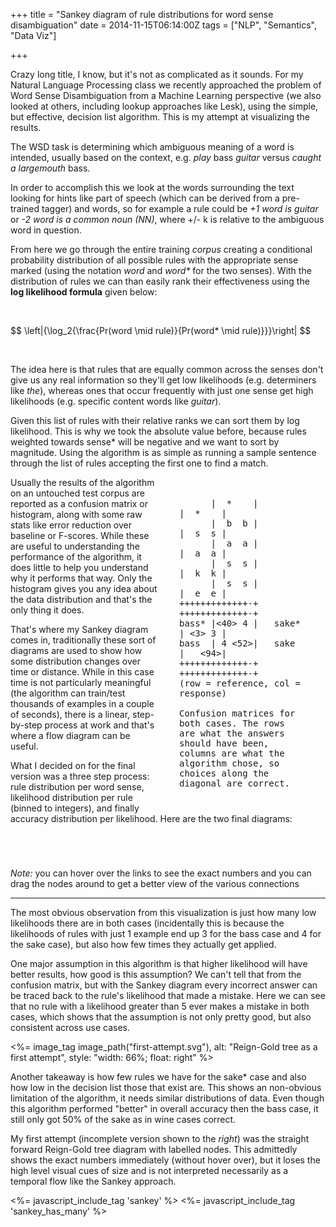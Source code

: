 +++
title = "Sankey diagram of rule distributions for word sense disambiguation"
date = 2014-11-15T06:14:00Z
tags = ["NLP", "Semantics", "Data Viz"]

+++

Crazy long title, I know, but it's not as complicated as it sounds. For my Natural Language Processing class we recently approached the problem of Word Sense Disambiguation from a Machine Learning perspective (we also looked at others, including lookup approaches like Lesk), using the simple, but effective, decision list algorithm. This is my attempt at visualizing the results.

The WSD task is determining which ambiguous meaning of a word is intended, usually based on the context, e.g. <em>play </em>bass<em> guitar</em> versus <em>caught a largemouth </em>bass.

In order to accomplish this we look at the words surrounding the text looking for hints like part of speech (which can be derived from a pre-trained tagger) and words, so for example a rule could be <em>+1 word is guitar</em> or <em>-2 word is a common noun (NN)</em>, where +/- k is relative to the ambiguous word in question.

From here we go through the entire training <em>corpus</em> creating a conditional probability distribution of all possible rules with the appropriate sense marked (using the notation <em>word</em> and <em>word*</em> for the two senses). With the distribution of rules we can than easily rank their effectiveness using the <strong>log likelihood formula</strong> given below:

<br/>
<p>
  $$
    \left|{\log_2{\frac{Pr(word \mid rule)}{Pr(word* \mid rule)}}}\right|
  $$
</p>
<br/>

The idea here is that rules that are equally common across the senses don't give us any real information so they'll get low likelihoods (e.g. determiners like *the*), whereas ones that occur frequently with just one sense get high likelihoods (e.g. specific content words like *guitar*).

Given this list of rules with their relative ranks we can sort them by log likelihood. This is why we took the absolute value before, because rules weighted towards sense\* will be negative and we want to sort by magnitude. Using the algorithm is as simple as running a sample sentence through the list of rules accepting the first one to find a match.

<pre class="figure">
      |  *    |         |  *    |
      |  b  b |         |  s  s |
      |  a  a |         |  a  a |
      |  s  s |         |  k  k |
      |  s  s |         |  e  e |
+++++++++++++-+   +++++++++++++-+
bass* |<40> 4 |   sake* | <3> 3 |
bass  | 4 <52>|   sake  |   <94>|
+++++++++++++-+   +++++++++++++-+
(row = reference, col = response)

Confusion matrices for both cases. The rows are what the answers should have been, columns are what the algorithm chose, so choices along the diagonal are correct.
</pre>

Usually the results of the algorithm on an untouched test corpus are reported as a confusion matrix or histogram, along with some raw stats like error reduction over baseline or F-scores. While these are useful to understanding the performance of the algorithm, it does little to help you understand why it performs that way. Only the histogram gives you any idea about the data distribution and that's the only thing it does.

That's where my Sankey diagram comes in, traditionally these sort of diagrams are used to show how some distribution changes over time or distance. While in this case time is not particularly meaningful (the algorithm can train/test thousands of examples in a couple of seconds), there is a linear, step-by-step process at work and that's where a flow diagram can be useful.

What I decided on for the final version was a three step process: rule distribution per word sense, likelihood distribution per rule (binned to integers), and finally accuracy distribution per likelihood. Here are the two final diagrams:

<div id="bass" class="chart">
</div>

<div id="sake" class="chart">
</div>

*Note:* you can hover over the links to see the exact numbers and you can drag the nodes around to get a better view of the various connections
<hr>

The most obvious observation from this visualization is just how many low likelihoods there are in both cases (incidentally this is because the likelihoods of rules with just 1 example end up 3 for the bass case and 4 for the sake case), but also how few times they actually get applied.

One major assumption in this algorithm is that higher likelihood will have better results, how good is this assumption? We can't tell that from the confusion matrix, but with the Sankey diagram every incorrect answer can be traced back to the rule's likelihood that made a mistake. Here we can see that no rule with a likelihood greater than 5 ever makes a mistake in both cases, which shows that the assumption is not only pretty good, but also consistent across use cases.

<%= image_tag image_path("first-attempt.svg"), alt: "Reign-Gold tree as a first attempt", style: "width: 66%; float: right" %>

Another takeaway is how few rules we have for the sake\* case and also how low in the decision list those that exist are. This shows an non-obvious limitation of the algorithm, it needs similar distributions of data. Even though this algorithm performed "better" in overall accuracy then the bass case, it still only got 50% of the sake as in wine cases correct.

My first attempt (incomplete version shown to the *right*) was the straight forward Reign-Gold tree diagram with labelled nodes. This admittedly shows the exact numbers immediately (without hover over), but it loses the high level visual cues of size and is not interpreted necessarily as a temporal flow like the Sankey approach.


<style>

.figure {
  width: 33%;
  min-width: 200px;
  margin: 20px;
  float: right;
  padding: 1em !important;
  white-space: pre-wrap;
  white-space: -moz-pre-wrap;
  white-space: -pre-wrap;
  white-space: -o-pre-wrap;
  word-wrap: break-word;
}

text {
  font-size: 11px;
  pointer-events: none;
}

.group path {
  stroke: #000;
}

path.chord {
  stroke-width: 0;
  fill-opacity: 1;
}

.chart {
  margin: 5em 0;
}

.node rect {
  cursor: move;
  fill-opacity: 1;
  shape-rendering: crispEdges;
  stroke-opacity: 0;
}

.node text {
  pointer-events: none;
  text-shadow: 0 1px 0 #fff, 1px 0 0 #fff, 0 0 1px #fff;
  font-size: 14px;
  font-family: "Merriweather", sans-serif;
}

.link {
  stroke-opacity: 0.4;
  fill-opacity: 0;
}

.link:hover {
  stroke-opacity: 1;
  fill-opacity: 0;
}

</style>
<script src="http://d3js.org/d3.v3.min.js" charset="utf-8"></script>
<script src="http://d3js.org/colorbrewer.v1.min.js"></script>
<!--The D3 plugin for Sankey diagrams-->
<%= javascript_include_tag 'sankey' %>
<%= javascript_include_tag 'sankey_has_many' %>
<!-- Render nice latex formulas -->
<script type="text/javascript" src="http://cdn.mathjax.org/mathjax/latest/MathJax.js?config=TeX-AMS-MML_HTMLorMML"> </script>

<script type="text/javascript">
    var sankeyBass = SankeyHasMany(),
        sankeySake = SankeyHasMany(),
        width = 960,
        height = 650,
        halfWidth = width / 2;

    sankeyBass
      .width(width)
      .height(height)
      ;

    sankeySake
      .width(width)
      .height(height)
      ;

    d3.json("../../../../javascripts/bass.json", function(data1) {
      var svg = d3.select("#bass").append("svg");
      svg.datum(data1).call(sankeyBass);

      svg.append("text")
        .attr({ "x": 0, "y": 10,
                "dx": 0, "dy": 0})
        .text("Rule Distributions per Sense");

      svg.append("text")
        .attr({ "x": halfWidth, "y": 10,
                "dx": 0, "dy": 0,
                "text-anchor": "middle" })
        .text("Log Likelihood");

      svg.append("text")
        .attr({ "x": width - 10, "y": 10,
                "dx": 0, "dy": 0,
                "text-anchor": "end" })
        .text("Accuracy per Test Case");
    });

    d3.json("../../../../javascripts/sake.json", function(data1) {
      var svg = d3.select("#sake").append("svg");
      svg.datum(data1).call(sankeySake);

      svg.append("text")
        .attr({ "x": 0, "y": 10,
                "dx": 0, "dy": 0})
        .text("Rule Distributions per Sense");

      svg.append("text")
        .attr({ "x": halfWidth, "y": 10,
                "dx": 0, "dy": 0,
                "text-anchor": "middle" })
        .text("Log Likelihood");

      svg.append("text")
        .attr({ "x": width - 10, "y": 10,
                "dx": 0, "dy": 0,
                "text-anchor": "end" })
        .text("Accuracy per Test Case");
    });
</script>
